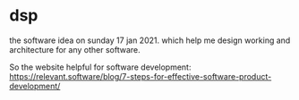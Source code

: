 # dsp
the software idea on sunday 17 jan 2021. which help me design working and architecture for any other software.

So the website helpful for software development: https://relevant.software/blog/7-steps-for-effective-software-product-development/
